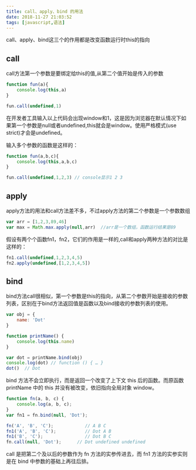 ```yaml
---
title: call、apply、bind 的用法
date: 2018-11-27 21:03:52
tags: [javascript,语法]
---
```


call、apply、bind这三个的作用都是改变函数运行时this的指向

## call
call方法第一个参数是要绑定给this的值,从第二个值开始是传入的参数
```javascript
function fun(a){
    console.log(this,a)
}

fun.call(undefined,1)
```
在开发者工具输入以上代码会出现window和1，这是因为浏览器在默认情况下如果第一个参数是null或者undefined,this就会是window。使用严格模式(use strict)才会是undefined。

输入多个参数的函数是这样的：
```javascript
function fun(a,b,c){
    console.log(this,a,b,c)
}

fun.call(undefined,1,2,3) // console显示1 2 3
```

## apply
apply方法的用法和call方法差不多，不过apply方法的第二个参数是一个参数数组
```javascript
var arr = [1,2,3,89,46]
var max = Math.max.apply(null,arr)  //arr是一个数组，函数运行结果是89
```

假设有两个个函数fn1，fn2，它们的作用是一样的,call和apply两种方法的对比是这样的：
```javascript
fn1.call(undefined,1,2,3,4,5)
fn2.apply(undefined,[1,2,3,4,5])
```
## bind
bind方法call很相似，第一个参数是this的指向，从第二个参数开始是接收的参数列表，区别在于bind方法返回值是函数以及bind接收的参数列表的使用。
```javascript
var obj = {
    name: 'Dot'
}

function printName() {
    console.log(this.name)
}

var dot = printName.bind(obj)
console.log(dot) // function () { … }
dot()  // Dot
```
bind 方法不会立即执行，而是返回一个改变了上下文 this 后的函数。而原函数 printName 中的 this 并没有被改变，依旧指向全局对象 window。

```javascript
function fn(a, b, c) {
    console.log(a, b, c);
}
var fn1 = fn.bind(null, 'Dot');

fn('A', 'B', 'C');            // A B C
fn1('A', 'B', 'C');           // Dot A B
fn1('B', 'C');                // Dot B C
fn.call(null, 'Dot');      // Dot undefined undefined
```
call 是把第二个及以后的参数作为 fn 方法的实参传进去，而 fn1 方法的实参实则是在 bind 中参数的基础上再往后排。